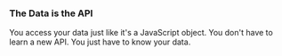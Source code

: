 ### The Data is the API

You access your data just like it's a JavaScript object. You don't have to learn a new API. You just have to know your data.
